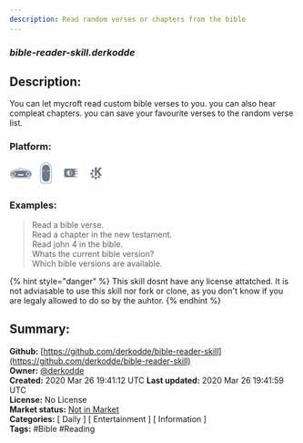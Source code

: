 ```yaml
---
description: Read random verses or chapters from the bible
---
```


### _bible-reader-skill.derkodde_  
## Description:  
You can let mycroft read custom bible verses to you. you can also hear compleat chapters. you can save your favourite verses to the random verse list.  
  
  
### Platform:  
 ![Mark I](../.gitbook/assets/mark-1-icon.png)  ![Mark II](../.gitbook/assets/mark-2-icon.png)  ![Picroft](../.gitbook/assets/picroft-icon.png)  ![plasmoid](../.gitbook/assets/kde.png)   
### Examples:  
> Read a bible verse.  
> Read a chapter in the new testament.  
> Read john 4 in the bible.  
> Whats the current bible version?  
> Which bible versions are available.  
  
{% hint style="danger" %}
This skill dosnt have any license attatched. It is not adviasable to use this skill nor fork or clone, as you don't know if you are legaly allowed to do so by the auhtor.
{% endhint %}
  
## Summary:  
**Github:** [https://github.com/derkodde/bible-reader-skill](https://github.com/derkodde/bible-reader-skill)  
**Owner:** [@derkodde](https://github.com/derkodde)  
**Created:** 2020 Mar 26 19:41:12 UTC  **Last updated:** 2020 Mar 26 19:41:59 UTC  
**License:** No License  
**Market status:** [Not in Market](https://market.mycroft.ai/skill/)  
**Categories:** [ Daily ] [ Entertainment ] [ Information ]   
**Tags:** \#Bible \#Reading   
